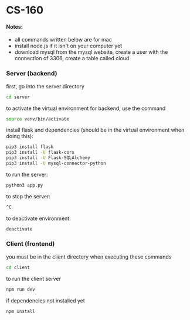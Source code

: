 # CS-160

#### Notes:
- all commands written below are for mac
- install node.js if it isn't on your computer yet
- download mysql from the mysql website, create a user with the connection of 3306, create a table called cloud

### Server (backend)

first, go into the server directory
```bash
cd server
```

to activate the virtual environment for backend, use the command

```bash
source venv/bin/activate
```

install flask and dependencies (should be in the virtual environment when doing this):

```bash
pip3 install flask
pip3 install -U flask-cors
pip3 install -U Flask-SQLAlchemy
pip3 install -U mysql-connector-python

```

to run the server:

```bash
python3 app.py
```

to stop the server:

```bash
^C
```

to deactivate environment:
```bash
deactivate
```

### Client (frontend)

you must be in the client directory when executing these commands
```bash
cd client
```

to run the client server

```bash
npm run dev
```

if dependencies not installed yet
```bash
npm install
```
